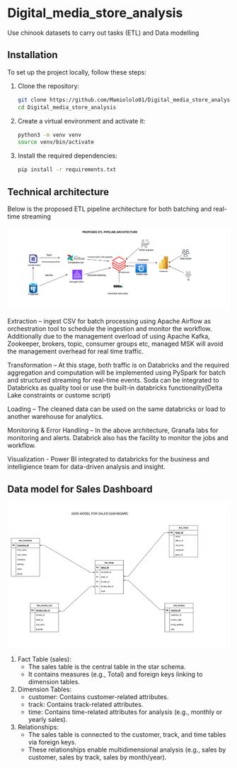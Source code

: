 # Digital_media_store_analysis
Use chinook datasets to carry out tasks (ETL) and Data modelling

## Installation

To set up the project locally, follow these steps:

1. Clone the repository:
   ```bash
   git clone https://github.com/Mamiololo01/Digital_media_store_analysis.git
   cd Digital_media_store_analysis
   ```

2. Create a virtual environment and activate it:
   ```bash
   python3 -m venv venv
   source venv/bin/activate
   ```

3. Install the required dependencies:
   ```bash
   pip install -r requirements.txt
   ```

## Technical architecture

Below is the proposed ETL pipeline architecture for both batching and real-time streaming

![ETL diagram](images/ETL_pipeline.png)

Extraction – ingest CSV for batch processing using Apache Airflow as orchestration tool to schedule the ingestion and monitor the workflow. Additionally due to the management overload of using Apache Kafka, Zookeeper, brokers, topic, consumer groups etc, managed MSK will avoid the management overhead for real time traffic.


Transformation – At this stage, both traffic is on Databricks and the required aggregation and computation will be implemented using PySpark for batch and structured streaming for real-time events. Soda can be integrated to Databricks as quality tool or use the built-in databricks functionality(Delta Lake constraints or custome script)

Loading – The cleaned data can be used on the same databricks or load to another warehouse for analytics.


Monitoring & Error Handling – In the above architecture, Granafa labs for monitoring and alerts. Databrick also has the facility to monitor the jobs and workflow.

Visualization - Power BI integrated to databricks for the business and intelligience team for data-driven analysis and insight.


## Data model for Sales Dashboard

![ERD diagram](images/ERD_sales_dashboard.png)

1. Fact Table (sales):
    * The sales table is the central table in the star schema.
    * It contains measures (e.g., Total) and foreign keys linking to dimension tables.
2. Dimension Tables:
    * customer: Contains customer-related attributes.
    * track: Contains track-related attributes.
    * time: Contains time-related attributes for analysis (e.g., monthly or yearly sales).
3. Relationships:
    * The sales table is connected to the customer, track, and time tables via foreign keys.
    * These relationships enable multidimensional analysis (e.g., sales by customer, sales by track, sales by month/year).
